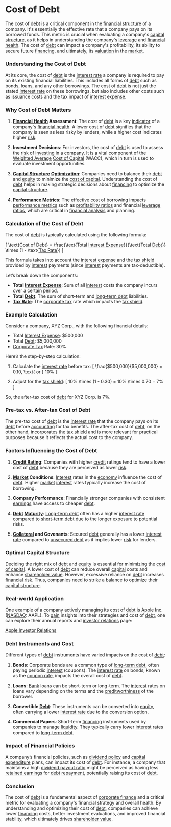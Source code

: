 # Cost of Debt

The cost of [debt](../d/debt.md) is a critical component in the [financial structure](../f/financial_structure.md) of a company. It's essentially the effective rate that a company pays on its borrowed funds. This metric is crucial when evaluating a company's [capital structure](../c/capital_structure.md), as it helps in understanding the company's [leverage](../l/leverage.md) and [financial health](../f/financial_health.md). The cost of [debt](../d/debt.md) can impact a company's profitability, its ability to secure future [financing](../f/financing.md), and ultimately, its [valuation](../v/valuation.md) in the [market](../m/market.md).

### Understanding the Cost of Debt

At its core, the cost of [debt](../d/debt.md) is the [interest rate](../i/interest_rate.md) a company is required to pay on its existing financial liabilities. This includes all forms of [debt](../d/debt.md) such as bonds, loans, and any other borrowings. The cost of [debt](../d/debt.md) is not just the stated [interest rate](../i/interest_rate.md) on these borrowings, but also includes other costs such as issuance costs and the tax impact of [interest expense](../i/interest_expense.md).

### Why Cost of Debt Matters

1. **[Financial Health](../f/financial_health.md) Assessment**: The cost of [debt](../d/debt.md) is a key [indicator](../i/indicator.md) of a company's [financial health](../f/financial_health.md). A lower cost of [debt](../d/debt.md) signifies that the company is seen as less risky by lenders, while a higher cost indicates higher [risk](../r/risk.md).

2. **Investment Decisions**: For investors, the cost of [debt](../d/debt.md) is used to assess the [risk](../r/risk.md) of [investing](../i/investing.md) in a company. It is a vital component of the [Weighted Average](../w/weighted_average.md) [Cost of Capital](../c/cost_of_capital.md) (WACC), which in turn is used to evaluate investment opportunities.

3. **[Capital Structure](../c/capital_structure.md) [Optimization](../o/optimization.md)**: Companies need to balance their [debt](../d/debt.md) and [equity](../e/equity.md) to minimize the [cost of capital](../c/cost_of_capital.md). Understanding the cost of [debt](../d/debt.md) helps in making strategic decisions about [financing](../f/financing.md) to optimize the [capital structure](../c/capital_structure.md).

4. **[Performance Metrics](../p/performance_metrics.md)**: The effective cost of borrowing impacts [performance metrics](../p/performance_metrics.md) such as [profitability ratios](../p/profitability_ratios.md) and financial [leverage ratios](../l/leverage_ratios.md), which are critical in [financial analysis](../f/financial_analysis.md) and planning.

### Calculation of the Cost of Debt

The cost of [debt](../d/debt.md) is typically calculated using the following formula:

\[ \text{Cost of Debt} = \frac{\text{Total [Interest Expense](../i/interest_expense.md)}}{\text{Total [Debt](../d/debt.md)}} \times (1 - \text{[Tax Rate](../t/tax_rate.md)}) \]

This formula takes into account the [interest expense](../i/interest_expense.md) and the [tax shield](../t/tax_shield.md) provided by [interest](../i/interest.md) payments (since [interest](../i/interest.md) payments are tax-deductible).

Let’s break down the components:

- **Total [Interest Expense](../i/interest_expense.md)**: Sum of all [interest](../i/interest.md) costs the company incurs over a certain period.
- **Total [Debt](../d/debt.md)**: The sum of short-term and [long-term debt](../l/long-term_debt.md) liabilities.
- **[Tax Rate](../t/tax_rate.md)**: The [corporate tax](../c/corporate_tax.md) rate which impacts the [tax shield](../t/tax_shield.md).

### Example Calculation

Consider a company, XYZ Corp., with the following financial details:

- Total [Interest Expense](../i/interest_expense.md): $500,000
- Total [Debt](../d/debt.md): $5,000,000
- [Corporate Tax](../c/corporate_tax.md) Rate: 30%

Here’s the step-by-step calculation:

1. Calculate the [interest rate](../i/interest_rate.md) before tax:
\[ \frac{$500,000}{$5,000,000} = 0.10, \text{ or } 10\% \]

2. Adjust for the [tax shield](../t/tax_shield.md):
\[ 10\% \times (1 - 0.30) = 10\% \times 0.70 = 7\% \]

So, the after-tax cost of [debt](../d/debt.md) for XYZ Corp. is 7%.

### Pre-tax vs. After-tax Cost of Debt

The pre-tax cost of [debt](../d/debt.md) is the [interest rate](../i/interest_rate.md) that the company pays on its [debt](../d/debt.md) before [accounting](../a/accounting.md) for tax benefits. The after-tax cost of [debt](../d/debt.md), on the other hand, incorporates the [tax shield](../t/tax_shield.md) and is more relevant for practical purposes because it reflects the actual cost to the company.

### Factors Influencing the Cost of Debt

1. **[Credit Rating](../c/credit_rating.md)**: Companies with higher [credit](../c/credit.md) ratings tend to have a lower cost of [debt](../d/debt.md) because they are perceived as lower [risk](../r/risk.md).
  
2. **[Market](../m/market.md) Conditions**: [Interest](../i/interest.md) rates in the [economy](../e/economy.md) influence the cost of [debt](../d/debt.md). Higher [market](../m/market.md) [interest](../i/interest.md) rates typically increase the cost of borrowing.
  
3. **Company Performance**: Financially stronger companies with consistent [earnings](../e/earnings.md) have access to cheaper [debt](../d/debt.md).
  
4. **[Debt](../d/debt.md) [Maturity](../m/maturity.md)**: [Long-term debt](../l/long-term_debt.md) often has a higher [interest rate](../i/interest_rate.md) compared to [short-term debt](../s/short-term_debt.md) due to the longer exposure to potential risks.
  
5. **[Collateral](../c/collateral.md) and Covenants**: Secured [debt](../d/debt.md) generally has a lower [interest rate](../i/interest_rate.md) compared to [unsecured debt](../u/unsecured_debt.md) as it implies lower [risk](../r/risk.md) for lenders.

### Optimal Capital Structure

Deciding the right mix of [debt](../d/debt.md) and [equity](../e/equity.md) is essential for minimizing the [cost of capital](../c/cost_of_capital.md). A lower cost of [debt](../d/debt.md) can reduce overall [capital](../c/capital.md) costs and enhance [shareholder value](../s/shareholder_value.md). However, excessive reliance on [debt](../d/debt.md) increases [financial risk](../f/financial_risk.md). Thus, companies need to strike a balance to optimize their [capital structure](../c/capital_structure.md).

### Real-world Application

One example of a company actively managing its cost of [debt](../d/debt.md) is Apple Inc. ([NASDAQ](../n/nasdaq.md): AAPL). To [gain](../g/gain.md) insights into their strategies and cost of [debt](../d/debt.md), one can explore their annual reports and [investor relations](../i/investor_relations.md) page:

[Apple Investor Relations](https://investor.apple.com/investor-relations/default.aspx)

### Debt Instruments and Cost

Different types of [debt](../d/debt.md) instruments have varied impacts on the cost of [debt](../d/debt.md):

1. **Bonds**: Corporate bonds are a common type of [long-term debt](../l/long-term_debt.md), often paying periodic [interest](../i/interest.md) (coupons). The [interest rate](../i/interest_rate.md) on bonds, known as the [coupon rate](../c/coupon_rate.md), impacts the overall cost of [debt](../d/debt.md).
  
2. **Loans**: [Bank](../b/bank.md) loans can be short-term or long-term. The [interest](../i/interest.md) rates on loans vary depending on the terms and the [creditworthiness](../c/creditworthiness.md) of the borrower.
  
3. **Convertible [Debt](../d/debt.md)**: These instruments can be converted into [equity](../e/equity.md), often carrying a lower [interest rate](../i/interest_rate.md) due to the conversion option.
  
4. **Commercial Papers**: Short-term [financing](../f/financing.md) instruments used by companies to manage [liquidity](../l/liquidity.md). They typically carry lower [interest](../i/interest.md) rates compared to [long-term debt](../l/long-term_debt.md).

### Impact of Financial Policies

A company’s financial policies, such as [dividend policy](../d/dividend_policy.md) and [capital expenditure](../c/capital_expenditure.md) plans, can impact its cost of [debt](../d/debt.md). For instance, a company that maintains a high [dividend payout ratio](../d/dividend_payout_ratio.md) might be perceived as having less [retained earnings](../r/retained_earnings.md) for [debt](../d/debt.md) [repayment](../r/repayment.md), potentially raising its cost of [debt](../d/debt.md).

### Conclusion

The cost of [debt](../d/debt.md) is a fundamental aspect of [corporate finance](../c/corporate_finance.md) and a critical metric for evaluating a company's financial strategy and overall health. By understanding and optimizing their cost of [debt](../d/debt.md), companies can achieve lower [financing](../f/financing.md) costs, better investment evaluations, and improved financial stability, which ultimately drives [shareholder value](../s/shareholder_value.md).